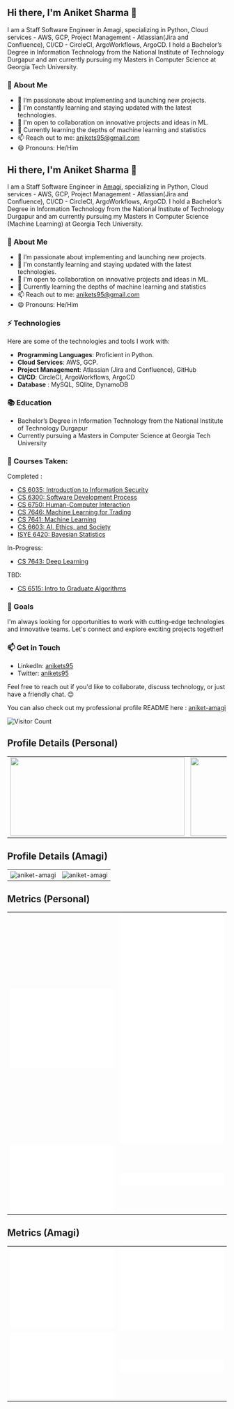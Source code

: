 ## Hi there, I'm Aniket Sharma 👋

I am a Staff Software Engineer in Amagi, specializing in Python, Cloud services - AWS, GCP,  Project Management - Atlassian(Jira and Confluence), CI/CD - CircleCI, ArgoWorkflows, ArgoCD. I hold a Bachelor’s Degree in Information Technology from the National Institute of Technology Durgapur and am currently pursuing my Masters in Computer Science at Georgia Tech University.

### 🚀 About Me

- 🔭 I’m passionate about implementing and launching new projects.
- 🌱 I'm constantly learning and staying updated with the latest technologies.
- 👯 I'm open to collaboration on innovative projects and ideas in ML.
- 💬 Currently learning the depths of machine learning and statistics
- 📫 Reach out to me: [anikets95@gmail.com](mailto:anikets95@gmail.com)
- 😄 Pronouns: He/Him
## Hi there, I'm Aniket Sharma 👋

I am a Staff Software Engineer in [Amagi](https://www.amagi.com/), specializing in Python, Cloud services - AWS, GCP,  Project Management - Atlassian(Jira and Confluence), CI/CD - CircleCI, ArgoWorkflows, ArgoCD. 
I hold a Bachelor’s Degree in Information Technology from the National Institute of Technology Durgapur and am currently pursuing my Masters in Computer Science (Machine Learning) at Georgia Tech University.

### 🚀 About Me

- 🔭 I’m passionate about implementing and launching new projects.
- 🌱 I'm constantly learning and staying updated with the latest technologies.
- 👯 I'm open to collaboration on innovative projects and ideas in ML.
- 💬 Currently learning the depths of machine learning and statistics
- 📫 Reach out to me: [anikets95@gmail.com](mailto:anikets95@gmail.com)
- 😄 Pronouns: He/Him

### ⚡ Technologies

Here are some of the technologies and tools I work with:

- **Programming Languages**: Proficient in Python.
- **Cloud Services**: AWS, GCP.
- **Project Management**: Atlassian (Jira and Confluence), GitHub
- **CI/CD**: CircleCI, ArgoWorkflows, ArgoCD
- **Database** : MySQL, SQlite, DynamoDB

### 📚 Education

- Bachelor’s Degree in Information Technology from the National Institute of Technology Durgapur
- Currently pursuing a Masters in Computer Science at Georgia Tech University

### 📖 Courses Taken:

Completed :
- [CS 6035: Introduction to Information Security](https://omscs.gatech.edu/cs-6035-introduction-to-information-security)
- [CS 6300: Software Development Process](https://omscs.gatech.edu/cs-6300-software-development-process)
- [CS 6750: Human-Computer Interaction](https://omscs.gatech.edu/cs-6750-human-computer-interaction)
- [CS 7646: Machine Learning for Trading](https://omscs.gatech.edu/cs-7646-machine-learning-trading)
- [CS 7641: Machine Learning](https://omscs.gatech.edu/cs-7641-machine-learning)
- [CS 6603: AI, Ethics, and Society](https://omscs.gatech.edu/cs-6603-ai-ethics-and-society)
- [ISYE 6420: Bayesian Statistics](https://omscs.gatech.edu/isye-6420-bayesian-statistics)

In-Progress:
- [CS 7643: Deep Learning](https://omscs.gatech.edu/cs-7643-deep-learning)

TBD:
- [CS 6515: Intro to Graduate Algorithms](https://omscs.gatech.edu/cs-6515-intro-graduate-algorithms)


### 🌟 Goals

I'm always looking for opportunities to work with cutting-edge technologies and innovative teams. Let's connect and explore exciting projects together!

### 📫 Get in Touch

- LinkedIn: [anikets95](https://www.linkedin.com/in/anikets95/)
- Twitter: [anikets95](https://twitter.com/anikets95)

Feel free to reach out if you'd like to collaborate, discuss technology, or just have a friendly chat. 😊

You can also check out my professional profile README here : [aniket-amagi](https://www.github.com/aniket-amagi) 

![Visitor Count](https://visitor-badge.laobi.icu/badge?page_id=anikets95.anikets95)

## Profile Details (Personal)
<table>
  <tr>
    <td align="center">
<img height="180em" src="https://github-profile-summary-cards.vercel.app/api/cards/profile-details?username=anikets95&theme=transparent" width="400" height="200" align = "center"/>
    </td>
    <td align="center">
<img height="180em" src="https://github-readme-stats.vercel.app/api?username=anikets95&show_icons=true&theme=transparent" width="400" height="200" align = "center"/>
    </td>
  </tr>
  </table>

## Profile Details (Amagi)
<table>
  <tr>
    <td align="center">
<img height="180em" src="https://github-profile-summary-cards.vercel.app/api/cards/profile-details?username=aniket-amagi&theme=transparent" width="400" height="200" alt="aniket-amagi" align = "center"/>
    </td>
    <td align="center">
<img height="180em" src="https://github-readme-stats.vercel.app/api?username=aniket-amagi&show_icons=true&theme=transparent" width="400" height="200" alt="aniket-amagi" align = "center"/>
    </td>
  </tr>
  </table>

## Metrics (Personal)

<table>
  <tr>
    <td align="center">
<img src="https://raw.githubusercontent.com/anikets95/anikets95/main/svg/metrics.base.svg" align = "center"/>
    </td>
    <td align="center">
<img src="https://raw.githubusercontent.com/anikets95/anikets95/main/svg/metrics.plugin.calendar.full.svg" align = "center"/>
    </td>
  </tr>
    <tr>
    <td align="center">
<img src="https://raw.githubusercontent.com/anikets95/anikets95/main/svg/metrics.plugin.isocalendar.fullyear.svg" align = "center"/>
    </td>
    <td align="center">
<img src="https://raw.githubusercontent.com/anikets95/anikets95/main/svg/metrics.plugin.achievements.svg" align = "center"/>
    </td>
  </tr>
</table>

## Metrics (Amagi)

<table>
  <tr>
    <td align="center">
<img src="https://raw.githubusercontent.com/aniket-amagi/aniket-amagi/main/svg/metrics.base.svg" align = "center"/>
    </td>
    <td align="center">
<img src="https://raw.githubusercontent.com/aniket-amagi/aniket-amagi/main/svg/metrics.plugin.calendar.full.svg" align = "center"/>
    </td>
  </tr>
    <tr>
    <td align="center">
<img src="https://raw.githubusercontent.com/aniket-amagi/aniket-amagi/main/svg/metrics.plugin.isocalendar.fullyear.svg" align = "center"/>
    </td>
    <td align="center">
<img src="https://raw.githubusercontent.com/aniket-amagi/aniket-amagi/main/svg/metrics.plugin.achievements.svg" align = "center"/>
    </td>
  </tr>
</table>
